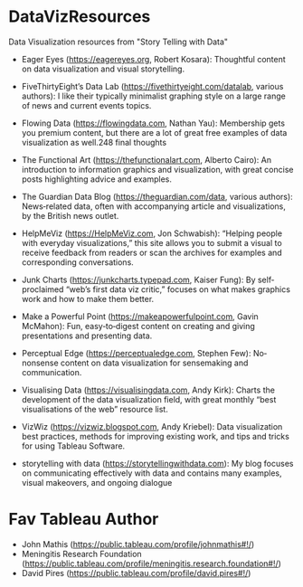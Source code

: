 # DataVizResources
Data Visualization resources from "Story Telling with Data"

* Eager Eyes (https://eagereyes.org, Robert Kosara): Thoughtful content on data visualization and visual storytelling.

* FiveThirtyEight’s Data Lab (https://fivethirtyeight.com/datalab, various authors): I like their typically minimalist graphing style on a large range of news and current events topics.

* Flowing Data (https://flowingdata.com, Nathan Yau): Membership gets you premium content, but there are a lot of great free examples of data visualization as well.248 final thoughts

* The Functional Art (https://thefunctionalart.com, Alberto Cairo): An introduction to information graphics and visualization, with great concise posts highlighting advice and examples.

* The Guardian Data Blog (https://theguardian.com/data, various authors): News‐related data, often with accompanying article and visualizations, by the British news outlet.

* HelpMeViz (https://HelpMeViz.com, Jon Schwabish): “Helping people with everyday visualizations,” this site allows you to submit a visual to receive feedback from readers or scan the archives for examples and corresponding conversations.

* Junk Charts (https://junkcharts.typepad.com, Kaiser Fung): By self‐proclaimed “web’s first data viz critic,” focuses on what makes graphics work and how to make them better.

* Make a Powerful Point (https://makeapowerfulpoint.com, Gavin McMahon): Fun, easy‐to‐digest content on creating and giving
presentations and presenting data.

* Perceptual Edge (https://perceptualedge.com, Stephen Few): No‐ nonsense content on data visualization for sensemaking and communication.

* Visualising Data (https://visualisingdata.com, Andy Kirk): Charts the development of the data visualization field, with great monthly “best visualisations of the web” resource list.

* VizWiz (https://vizwiz.blogspot.com, Andy Kriebel): Data visualization best practices, methods for improving existing work, and tips and tricks for using Tableau Software.

* storytelling with data (https://storytellingwithdata.com): My blog focuses on communicating effectively with data and contains many examples, visual makeovers, and ongoing dialogue

# Fav Tableau Author
* John Mathis (https://public.tableau.com/profile/johnmathis#!/)
* Meningitis Research Foundation (https://public.tableau.com/profile/meningitis.research.foundation#!/)
* David Pires (https://public.tableau.com/profile/david.pires#!/)
